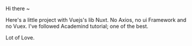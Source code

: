 Hi there ~  

Here's a little project with Vuejs's lib Nuxt. No Axios, no ui Framework and no Vuex.
I've followed Academind tutorial; one of the best.

Lot of Love.
